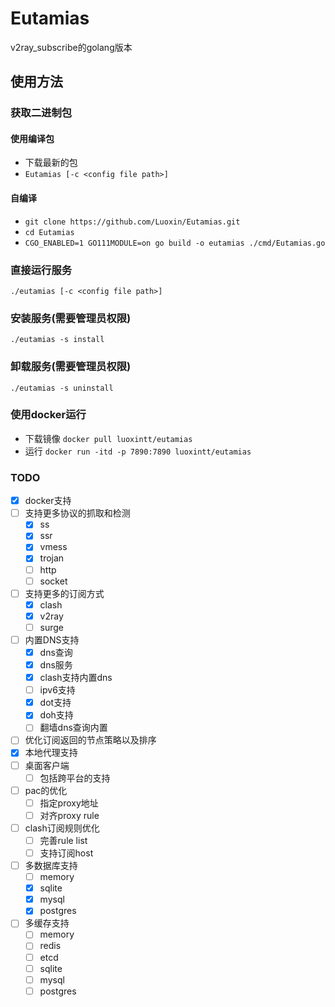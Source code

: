 # Eutamias
v2ray_subscribe的golang版本

## 使用方法
### 获取二进制包
#### 使用编译包
- 下载最新的包
- `Eutamias [-c <config file path>]`
#### 自编译

- `git clone https://github.com/Luoxin/Eutamias.git`
- `cd Eutamias`
- `CGO_ENABLED=1 GO111MODULE=on go build -o eutamias ./cmd/Eutamias.go`

### 直接运行服务

`./eutamias [-c <config file path>]`

### 安装服务(需要管理员权限)

`./eutamias -s install`

### 卸载服务(需要管理员权限)

`./eutamias -s uninstall`

### 使用docker运行

- 下载镜像
  `docker pull luoxintt/eutamias`
- 运行
  `docker run -itd -p 7890:7890 luoxintt/eutamias`

### TODO

- [x] docker支持
- [ ] 支持更多协议的抓取和检测
	- [x] ss
	- [x] ssr
	- [x] vmess
	- [x] trojan
	- [ ] http
	- [ ] socket
- [ ] 支持更多的订阅方式
	- [x] clash
	- [x] v2ray
	- [ ] surge
- [ ] 内置DNS支持
	- [x] dns查询
	- [x] dns服务
	- [x] clash支持内置dns
	- [ ] ipv6支持
	- [x] dot支持
	- [x] doh支持
	- [ ] 翻墙dns查询内置
- [ ] 优化订阅返回的节点策略以及排序
- [x] 本地代理支持
- [ ] 桌面客户端
	- [ ] 包括跨平台的支持
- [ ] pac的优化
	- [ ] 指定proxy地址
	- [ ] 对齐proxy rule
- [ ] clash订阅规则优化
	- [ ] 完善rule list
	- [ ] 支持订阅host
- [ ] 多数据库支持
	- [ ] memory
	- [x] sqlite
	- [x] mysql
	- [x] postgres
- [ ] 多缓存支持
	- [ ] memory
	- [ ] redis
	- [ ] etcd
	- [ ] sqlite
	- [ ] mysql
	- [ ] postgres
